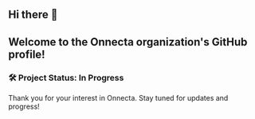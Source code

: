 ## Hi there 👋

## Welcome to the Onnecta organization's GitHub profile!

### 🛠️ Project Status: In Progress

Thank you for your interest in Onnecta. Stay tuned for updates and progress!
